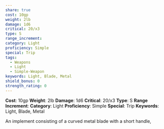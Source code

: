 ```yaml
---
share: true
cost: 10gp
weight: 2lb
damage: 1d6
critical: 20/x3
type: S
range_increment: 
category: Light
proficiency: Simple
special: Trip
tags:
  - Weapons
  - Light
  - Simple-Weapon
keywords: Light, Blade, Metal
shield_bonus: 0
strength_rating: 0
---
```

**Cost**: 10gp **Weight**: 2lb
**Damage**: 1d6 **Critical**: 20/x3 **Type**: S
**Range Increment**: 
**Category**: Light **Proficiency**: Simple
**Special**: Trip
**Keywords**: Light, Blade, Metal

An implement consisting of a curved metal blade with a short handle,
